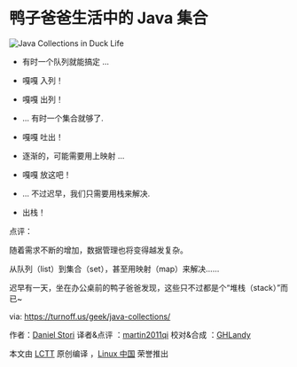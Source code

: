 # 鸭子爸爸生活中的 Java 集合

![Java Collections in Duck Life](./java-collections.png)

- 有时一个队列就能搞定 ...
- 嘎嘎 入列！
- 嘎嘎 出列！

- ... 有时一个集合就够了.
- 嘎嘎 吐出！

- 逐渐的，可能需要用上映射 ...
- 嘎嘎 放这吧！

- ... 不过迟早，我们只需要用栈来解决.
- 出栈！

点评：

随着需求不断的增加，数据管理也将变得越发复杂。

从队列（list）到集合（set），甚至用映射（map）来解决……

迟早有一天，坐在办公桌前的鸭子爸爸发现，这些只不过都是个“堆栈（stack）”而已~

via: https://turnoff.us/geek/java-collections/

作者：[Daniel Stori][a] 译者&点评
：[martin2011qi](https://github.com/martin2011qi) 校对&合成
：[GHLandy](https://github.com/GHLandy)

本文由 [LCTT](https://github.com/LCTT/TranslateProject) 原创编译
，[Linux 中国](https://linux.cn/) 荣誉推出

[a]: http://turnoff.us/about/
